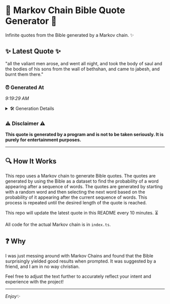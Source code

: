 # 📖 Markov Chain Bible Quote Generator 📖

Infinite quotes from the Bible generated by a Markov chain. ✨

## ✨ Latest Quote ✨
"all the valiant men arose, and went all night, and took the body of saul and the bodies of his sons from the wall of bethshan, and came to jabesh, and burnt them there."

### ⏰ Generated At
*9:19:29 AM*

<details>
    <summary>🛠️ Generation Details</summary>
    <p>
        <strong>🌱 Seed:</strong> all<br>
        <strong>🔄 Iterations:</strong> 33<br>
        <strong>📜 Context History:</strong><br>[ all ]: the<br>[ all, the ]: valiant<br>[ all, the, valiant ]: men<br>[ all, the, valiant, men ]: arose,<br>[ all, the, valiant, men, arose, ]: and<br>[ all, the, valiant, men, arose,, and ]: went<br>[ the, valiant, men, arose,, and, went ]: all<br>[ valiant, men, arose,, and, went, all ]: night,<br>[ men, arose,, and, went, all, night, ]: and<br>[ arose,, and, went, all, night,, and ]: took<br>[ and, went, all, night,, and, took ]: the<br>[ went, all, night,, and, took, the ]: body<br>[ all, night,, and, took, the, body ]: of<br>[ night,, and, took, the, body, of ]: saul<br>[ and, took, the, body, of, saul ]: and<br>[ took, the, body, of, saul, and ]: the<br>[ the, body, of, saul, and, the ]: bodies<br>[ body, of, saul, and, the, bodies ]: of<br>[ of, saul, and, the, bodies, of ]: his<br>[ saul, and, the, bodies, of, his ]: sons<br>[ and, the, bodies, of, his, sons ]: from<br>[ the, bodies, of, his, sons, from ]: the<br>[ bodies, of, his, sons, from, the ]: wall<br>[ of, his, sons, from, the, wall ]: of<br>[ his, sons, from, the, wall, of ]: bethshan,<br>[ sons, from, the, wall, of, bethshan, ]: and<br>[ from, the, wall, of, bethshan,, and ]: came<br>[ the, wall, of, bethshan,, and, came ]: to<br>[ wall, of, bethshan,, and, came, to ]: jabesh,<br>[ of, bethshan,, and, came, to, jabesh, ]: and<br>[ bethshan,, and, came, to, jabesh,, and ]: burnt<br>[ and, came, to, jabesh,, and, burnt ]: them<br>[ came, to, jabesh,, and, burnt, them ]: there.<br>
    </p>
</details>

### ⚠️ Disclaimer ⚠️
**This quote is generated by a program and is not to be taken seriously. It is purely for entertainment purposes.**

---

## 🔍 How It Works

This repo uses a Markov chain to generate Bible quotes. The quotes are generated by using the Bible as a dataset to find the probability of a word appearing after a sequence of words. The quotes are generated by starting with a random word and then selecting the next word based on the probability of it appearing after the current sequence of words. This process is repeated until the desired length of the quote is reached.

This repo will update the latest quote in this README every 10 minutes. ⏳

All code for the actual Markov chain is in `index.ts`.

## ❓ Why

I was just messing around with Markov Chains and found that the Bible surprisingly yielded good results when prompted. 
It was suggested by a friend, and I am in no way christian.

Feel free to adjust the text further to accurately reflect your intent and experience with the project!

---

*Enjoy*✨
